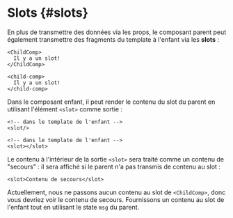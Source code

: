 # Slots {#slots}

En plus de transmettre des données via les props, le composant parent peut également transmettre des fragments du template à l'enfant via les **slots** :

<div class="sfc">

```vue-html
<ChildComp>
  Il y a un slot!
</ChildComp>
```

</div>
<div class="html">

```vue-html
<child-comp>
  Il y a un slot!
</child-comp>
```

</div>

Dans le composant enfant, il peut render le contenu du slot du parent en utilisant l'élément `<slot>` comme sortie :

<div class="sfc">

```vue-html
<!-- dans le template de l'enfant -->
<slot/>
```

</div>
<div class="html">

```vue-html
<!-- dans le template de l'enfant -->
<slot></slot>
```

</div>

Le contenu à l'intérieur de la sortie `<slot>` sera traité comme un contenu de "secours" : il sera affiché si le parent n'a pas transmis de contenu au slot :

```vue-html
<slot>Contenu de secours</slot>
```

Actuellement, nous ne passons aucun contenu au slot de `<ChildComp>`, donc vous devriez voir le contenu de secours. Fournissons un contenu au slot de l'enfant tout en utilisant le state `msg` du parent.

